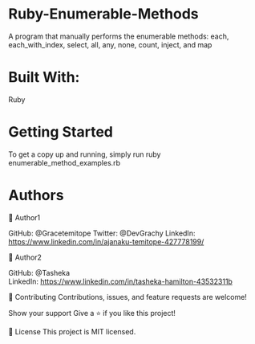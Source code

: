# Ruby-Enumerable-Methods

A program that manually performs the enumerable methods: each, each_with_index, select, all, any, none, count, inject, and map

# Built With:
Ruby

# Getting Started
 
 To get a copy up and running, simply run ruby enumerable_method_examples.rb


# Authors

👤 Author1

GitHub: @Gracetemitope 
Twitter: @DevGrachy 
LinkedIn: https://www.linkedin.com/in/ajanaku-temitope-427778199/

👤 Author2

GitHub: @Tasheka  
LinkedIn: https://www.linkedin.com/in/tasheka-hamilton-43532311b
 

 🤝 Contributing Contributions, issues, and feature requests are welcome!

Show your support Give a ⭐️ if you like this project!

 📝 License This project is MIT licensed.